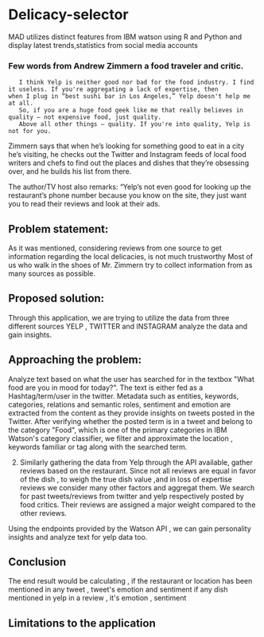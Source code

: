 # Delicacy-selector
MAD utilizes distinct features from IBM watson using R and Python and display latest trends,statistics from social media accounts

### Few words from Andrew Zimmern a food traveler and critic. 
       
       I think Yelp is neither good nor bad for the food industry. I find it useless. If you're aggregating a lack of expertise, then          when I plug in “best sushi bar in Los Angeles,” Yelp doesn't help me at all.
       So, if you are a huge food geek like me that really believes in quality — not expensive food, just quality.
       Above all other things — quality. If you're into quality, Yelp is not for you.

Zimmern says that when he’s looking for something good to eat in a city he’s visiting, 
he checks out the Twitter and Instagram feeds of local food writers and chefs to find out the places and dishes that 
they’re obsessing over, and he builds his list from there. 

The author/TV host also remarks: “Yelp’s not even good for looking up the restaurant’s phone number because you know on the site, 
they just want you to read their reviews and look at their ads.

## Problem statement:
As it was mentioned, considering reviews from one source to get information regarding the local delicacies, is not much trustworthy
Most of us who walk in the shoes of Mr. Zimmern try to collect information from as many sources as possible.

## Proposed solution: 
Through this application, we are trying to utilize the data from three different sources YELP , TWITTER and INSTAGRAM analyze the data and gain insights.

## Approaching the problem: 

Analyze text based on what the user has searched for in the textbox "What food are you in mood for today?".
The text is either fed as a Hashtag/term/user in the twitter. 
Metadata such as  entities, keywords, categories, relations and semantic roles, sentiment and emotion are extracted from the content as they provide insights on tweets posted in the Twitter. 
After verifying whether the posted term is in a tweet and belong to the category "Food",  which is one of the primary categories in IBM Watson's category classifier, we filter and approximate the location , keywords familiar or tag along with the searched term. 

2.  Similarly gathering the data from Yelp through the API available, gather reviews based on the restaurant. Since not all reviews are equal in favor of the dish , to weigh the true dish value ,and in loss of expertise reviews we consider many other factors and aggregat them. We search for past tweets/reviews from twitter and yelp respectively posted by food critics. Their reviews are assigned a major weight compared to the other reviews.

Using the endpoints provided by the Watson API , we can gain personality insights and analyze text for yelp data too.

## Conclusion
The end result would be calculating , if the restaurant or location has been mentioned in any tweet , tweet's emotion and sentiment
if any dish mentioned in yelp in a review , it's emotion , sentiment 

## Limitations to the application





